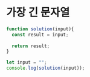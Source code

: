 # 가장 긴 문자열

```js
function solution(input){
  const result = input;
  
  return result;
}

let input = "";
console.log(solution(input));
```
